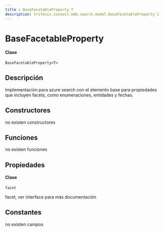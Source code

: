 ```yaml
---
title : BaseFacetableProperty_T
description: trifenix.connect.mdm.search.model.BaseFacetableProperty`1
---
```


# BaseFacetableProperty<T>

<CodeBlock slots = 'heading, code' repeat = '1' languages = 'C#' />

#### Clase
```
BaseFacetableProperty<T>
```

## Descripción
Implementación para azure search
con el elemento base para propiedades que incluyen
facets, como enumeraciones, entidades y fechas.
## Constructores

no existen constructores


## Funciones

no existen funciones

## Propiedades


<CodeBlock slots = 'heading, code' repeat = '1' languages = 'C#' />

#### Clase
```
facet
```


facet, ver interface para más documentación
## Constantes
no existen campos

